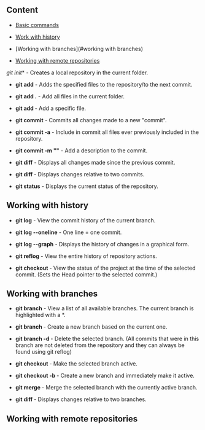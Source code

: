 ## Content

* [Basic commands](#basic-commands)

* [Work with history](#work-with-history)

* [Working with branches](#working with branches)

* [Working with remote repositories](#working-with-remote-repositories)


*git init** - Creates a local repository in the current folder.

- **git add** - Adds the specified files to the repository/to the next commit.

- **git add .** - Add all files in the current folder.

- **git add <File name>** - Add a specific file.

- **git commit** - Commits all changes made to a new "commit".

- **git commit -a** - Include in commit all files ever previously included in the repository.

- **git commit -m "<Description>"** - Add a description to the commit.

- **git diff** - Displays all changes made since the previous commit.

- **git diff <commit1> <commit2>** - Displays changes relative to two commits.

- **git status** - Displays the current status of the repository.


## Working with history

- **git log** - View the commit history of the current branch.

- **git log --oneline** - One line = one commit.

- **git log --graph** - Displays the history of changes in a graphical form.

- **git reflog** - View the entire history of repository actions.

- **git checkout <commit hashcode>** - View the status of the project at the time of the selected commit. (Sets the Head pointer to the selected commit.)


## Working with branches

- **git branch** - View a list of all available branches. The current branch is highlighted with a *.

- **git branch <Name>** - Create a new branch based on the current one.

- **git branch -d <Name>** - Delete the selected branch. (All commits that were in this branch are not deleted from the repository and they can always be found using git reflog)

- **git checkout <Name>** - Make the selected branch active.

- **git checkout -b <Name>** - Create a new branch and immediately make it active.

- **git merge <Name>** - Merge the selected branch with the currently active branch.

- **git diff <branch1> <branch2>** - Displays changes relative to two branches.



## Working with remote repositories
